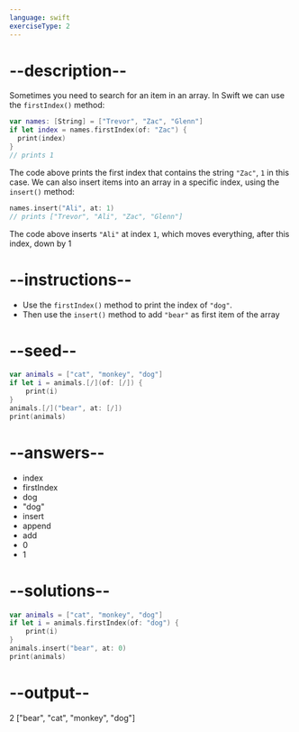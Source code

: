 ```yaml
---
language: swift
exerciseType: 2
---
```


# --description--

Sometimes you need to search for an item in an array.
In Swift we can use the `firstIndex()` method:
```swift
var names: [String] = ["Trevor", "Zac", "Glenn"]
if let index = names.firstIndex(of: "Zac") {
  print(index)
}
// prints 1
```
The code above prints the first index that contains the string `"Zac"`, `1` in this case.
We can also insert items into an array in a specific index, using the `insert()` method:
```swift
names.insert("Ali", at: 1)
// prints ["Trevor", "Ali", "Zac", "Glenn"]
```
The code above inserts `"Ali"` at index `1`, which moves everything, after this index, down by 1

# --instructions--

- Use the `firstIndex()` method to print the index of `"dog"`.
- Then use the `insert()` method to add `"bear"` as first item of the array

# --seed--

```swift
var animals = ["cat", "monkey", "dog"]
if let i = animals.[/](of: [/]) {
    print(i)
}
animals.[/]("bear", at: [/])
print(animals)
```

# --answers--

- index
- firstIndex
- dog
- "dog"
- insert
- append
- add
- 0
- 1

# --solutions--

```swift
var animals = ["cat", "monkey", "dog"]
if let i = animals.firstIndex(of: "dog") {
    print(i)
}
animals.insert("bear", at: 0)
print(animals)
```

# --output--

2
["bear", "cat", "monkey", "dog"]
